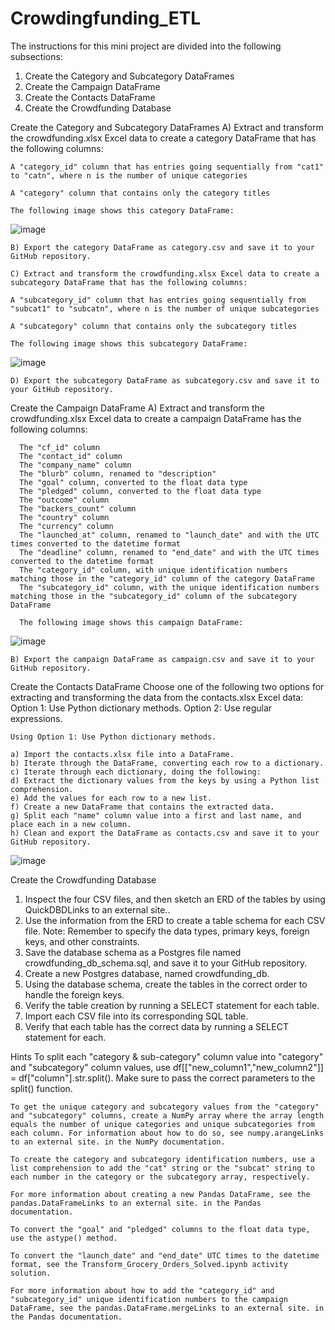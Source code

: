 # Crowdingfunding_ETL
The instructions for this mini project are divided into the following subsections:

  1) Create the Category and Subcategory DataFrames
  2) Create the Campaign DataFrame
  3) Create the Contacts DataFrame
  4) Create the Crowdfunding Database

Create the Category and Subcategory DataFrames
    A) Extract and transform the crowdfunding.xlsx Excel data to create a category DataFrame that has the following columns:

    A "category_id" column that has entries going sequentially from "cat1" to "catn", where n is the number of unique categories

    A "category" column that contains only the category titles

    The following image shows this category DataFrame:

  ![image](https://github.com/gsd002/Crowdingfunding_ETL/assets/144679119/d844dbae-89aa-4bfd-9903-215410f486d1)

    B) Export the category DataFrame as category.csv and save it to your GitHub repository.

    C) Extract and transform the crowdfunding.xlsx Excel data to create a subcategory DataFrame that has the following columns:

    A "subcategory_id" column that has entries going sequentially from "subcat1" to "subcatn", where n is the number of unique subcategories

    A "subcategory" column that contains only the subcategory titles

    The following image shows this subcategory DataFrame:

  ![image](https://github.com/gsd002/Crowdingfunding_ETL/assets/144679119/185c9ef1-117f-425c-a0c0-034847d7aedc)

    D) Export the subcategory DataFrame as subcategory.csv and save it to your GitHub repository.

Create the Campaign DataFrame
    A) Extract and transform the crowdfunding.xlsx Excel data to create a campaign DataFrame has the following columns:

      The "cf_id" column
      The "contact_id" column
      The "company_name" column
      The "blurb" column, renamed to "description"
      The "goal" column, converted to the float data type
      The "pledged" column, converted to the float data type
      The "outcome" column
      The "backers_count" column
      The "country" column
      The "currency" column
      The "launched_at" column, renamed to "launch_date" and with the UTC times converted to the datetime format
      The "deadline" column, renamed to "end_date" and with the UTC times converted to the datetime format
      The "category_id" column, with unique identification numbers matching those in the "category_id" column of the category DataFrame
      The "subcategory_id" column, with the unique identification numbers matching those in the "subcategory_id" column of the subcategory DataFrame

      The following image shows this campaign DataFrame:
  ![image](https://github.com/gsd002/Crowdingfunding_ETL/assets/144679119/d31daf3e-8700-4915-9d35-77ca9ecb496c)

    B) Export the campaign DataFrame as campaign.csv and save it to your GitHub repository.

Create the Contacts DataFrame
    Choose one of the following two options for extracting and transforming the data from the contacts.xlsx Excel data:
    Option 1: Use Python dictionary methods.
    Option 2: Use regular expressions.
  
    Using Option 1: Use Python dictionary methods.
  
    a) Import the contacts.xlsx file into a DataFrame.
    b) Iterate through the DataFrame, converting each row to a dictionary.
    c) Iterate through each dictionary, doing the following:
    d) Extract the dictionary values from the keys by using a Python list comprehension.
    e) Add the values for each row to a new list.
    f) Create a new DataFrame that contains the extracted data.
    g) Split each "name" column value into a first and last name, and place each in a new column.
    h) Clean and export the DataFrame as contacts.csv and save it to your GitHub repository.
  
  ![image](https://github.com/gsd002/Crowdingfunding_ETL/assets/144679119/ffa28bbb-9132-498e-a019-14661d2bd23b)

Create the Crowdfunding Database
  1) Inspect the four CSV files, and then sketch an ERD of the tables by using QuickDBDLinks to an external site..
  2) Use the information from the ERD to create a table schema for each CSV file.
     Note: Remember to specify the data types, primary keys, foreign keys, and other constraints.
  3) Save the database schema as a Postgres file named crowdfunding_db_schema.sql, and save it to your GitHub repository.
  4) Create a new Postgres database, named crowdfunding_db.
  5) Using the database schema, create the tables in the correct order to handle the foreign keys.
  6) Verify the table creation by running a SELECT statement for each table.
  7) Import each CSV file into its corresponding SQL table.
  8) Verify that each table has the correct data by running a SELECT statement for each.

Hints
    To split each "category & sub-category" column value into "category" and "subcategory" column values, use df[["new_column1","new_column2"]] = df["column"].str.split(). Make sure to pass the correct parameters to the split() function.
    
    To get the unique category and subcategory values from the "category" and "subcategory" columns, create a NumPy array where the array length equals the number of unique categories and unique subcategories from each column. For information about how to do so, see numpy.arangeLinks to an external site. in the NumPy documentation.
    
    To create the category and subcategory identification numbers, use a list comprehension to add the "cat" string or the "subcat" string to each number in the category or the subcategory array, respectively.
    
    For more information about creating a new Pandas DataFrame, see the pandas.DataFrameLinks to an external site. in the Pandas documentation.
    
    To convert the "goal" and "pledged" columns to the float data type, use the astype() method.
    
    To convert the "launch_date" and "end_date" UTC times to the datetime format, see the Transform_Grocery_Orders_Solved.ipynb activity solution.
    
    For more information about how to add the "category_id" and "subcategory_id" unique identification numbers to the campaign DataFrame, see the pandas.DataFrame.mergeLinks to an external site. in the Pandas documentation.
